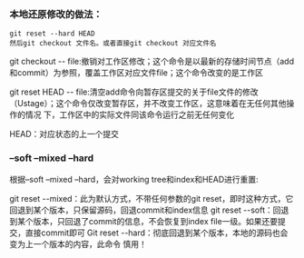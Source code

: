 ### 本地还原修改的做法：
    git reset --hard HEAD
    然后git checkout 文件名。或者直接git checkout 对应文件名

  git checkout -- file:撤销对工作区修改；这个命令是以最新的存储时间节点（add和commit）为参照，覆盖工作区对应文件file；这个命令改变的是工作区
  
  git reset HEAD -- file:清空add命令向暂存区提交的关于file文件的修改（Ustage）；这个命令仅改变暂存区，并不改变工作区，这意味着在无任何其他操作的情况    下，工作区中的实际文件同该命令运行之前无任何变化
  
  HEAD：对应状态的上一个提交
  
  
  ### –soft –mixed –hard
  根据–soft –mixed –hard，会对working tree和index和HEAD进行重置:
  
  git reset --mixed：此为默认方式，不带任何参数的git reset，即时这种方式，它回退到某个版本，只保留源码，回退commit和index信息
  git reset --soft：回退到某个版本，只回退了commit的信息，不会恢复到index file一级。如果还要提交，直接commit即可
  Git reset  --hard：彻底回退到某个版本，本地的源码也会变为上一个版本的内容，此命令 慎用！
